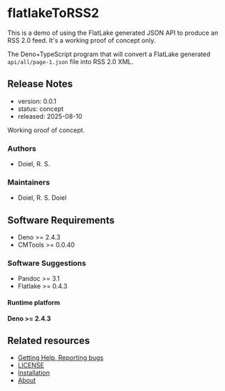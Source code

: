 # flatlakeToRSS2

This is a demo of using the FlatLake generated JSON API to produce an RSS 2.0
feed. It's a working proof of concept only.

The Deno+TypeScript program that will convert a FlatLake generated
`api/all/page-1.json` file into RSS 2.0 XML.

## Release Notes

- version: 0.0.1
- status: concept
- released: 2025-08-10

Working oroof of concept.

### Authors

- Doiel, R. S.

### Maintainers

- Doiel, R. S. Doiel

## Software Requirements

- Deno >= 2.4.3
- CMTools >= 0.0.40

### Software Suggestions

- Pandoc >= 3.1
- Flatlake >= 0.4.3

#### Runtime platform

**Deno >= 2.4.3**

## Related resources

- [Getting Help, Reporting bugs](https://github.com/rsdoiel/flatlakeToRSS2/issues)
- [LICENSE](https://www.gnu.org/licenses/agpl-3.0.txt)
- [Installation](INSTALL.md)
- [About](about.md)
